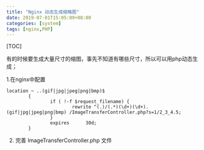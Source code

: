 ```yaml
---
title: "Nginx 动态生成缩略图"
date: 2019-07-01T15:05:09+08:00
categories: [system]
tags: [nginx,PHP]
---
```


[TOC]

有的时候要生成大量尺寸的缩图，事先不知道有哪些尺寸，所以可以用php动态生成；

1.在nginx中配置

```nginx
location ~ ..(gif|jpg|jpeg|png|bmp)$
        {
                if ( !-f $request_filename) {
                        rewrite ^(.)/(.*)(\d+)(\d+).(gif|jpg|jpeg|png|bmp) /ImageTransferController.php?s=1/2_3_4.5;
                }
                expires      30d;
        }
```

2. 完善 ImageTransferController.php 文件

 